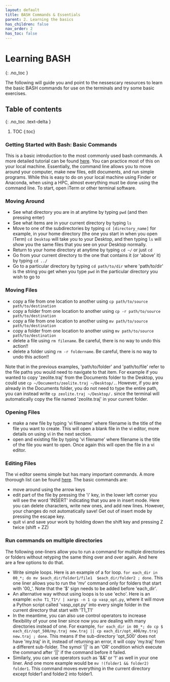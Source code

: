 ```yaml
---
layout: default
title: BASH Commands & Essentials
parent: 2. Learning the basics
has_children: false
nav_order: 2
has_toc: false
---
```


# Learning BASH

{: .no_toc }

The following will guide you and point to the nessescary resources to learn the basic BASH commands for use on the terminals and try some basic exercises.

## Table of contents

{: .no_toc .text-delta }

1. TOC
{:toc}

### Getting Started with Bash: Basic Commands

This is a basic introduction to the most commonly used bash commands. A more detailed tutorial can be found [here](https://ryanstutorials.net/bash-scripting-tutorial/). You can practice most of this on your local machine. Essentially, the command line allows you to move around your computer, make new files, edit documents, and run simple programs. While this is easy to do on your local machine using Finder or Anaconda, when using a HPC, almost everything must be done using the command line. To start, open iTerm or other terminal software.

### Moving Around

- See what directory you are in at anytime by typing `pwd` (and then pressing enter)
- See what items are in your current directory by typing `ls`
- Move to one of the subdirectories by typing `cd [directory_name]` for example, in your home directory (the one you start in when you open iTerm) `cd Desktop` will take you to your Desktop, and then typing ```ls``` will show you the same files that you see on your Desktop normally.
- Return to your home directory at anytime by typing `cd ~/` or just `cd`
- Go from your current directory to the one that contains it (or 'above' it) by typing `cd ../`
- Go to a particular directory by typing ```cd path/to/dir``` where 'path/to/dir' is the string you get when you type ```pwd``` in the particular directory you wish to go to

### Moving Files

- copy a file from one location to another using `cp path/to/source path/to/destination`
- copy a folder from one location to another using `cp -r path/to/source path/to/destination`
- copy a file from one location to another using `mv path/to/source path/to/destination`
- copy a folder from one location to another using `mv path/to/source path/to/destination`
- delete a file using `rm filename`. Be careful, there is no way to undo this action!!
- delete a folder using `rm -r foldername`. Be careful, there is no way to undo this action!!

Note that in the previous examples, 'path/to/folder' and 'path/to/file' refer to the file paths you would need to navigate to that item. For example if you wanted to copy 'zeolite.traj' from the Documents folder to the Desktop, you could use `cp ~/Documents/zeolite.traj ~/Desktop/.`. However, if you are already in the Documents folder, you do not need to type the entire path, you can instead write `cp zeolite.traj ~/Desktop/.` since the terminal will automatically copy the file named 'zeolite.traj' in your current folder.

### Opening Files

- make a new file by typing 'vi filename' where filename is the title of the file you want to create. This will open a blank file in the vi editor, more details on using vi in the next section.
- open and existing file by typing 'vi filename' where filename is the title of the file you want to open. Once again this will open the file in a vi editor.

### Editing Files

The vi editor seems simple but has many important commands. A more thorough list can be found [here](https://www.cs.colostate.edu/helpdocs/vi.html).
The basic commands are:

- move around using the arrow keys
- edit part of the file by pressing the 'i' key, in the lower left corner you will see the word 'INSERT' indicating that you are in insert mode. Here you can delete characters, write new ones, and add new lines. However, your changes do not automatically save! Get out of insert mode by pressing the escape key.
- quit vi and save your work by holding down the shift key and pressing Z twice (shift + ZZ)

### Run commands on multiple directories

The following one-liners allow you to run a command for multiple directories or folders without retyping the same thing over and over again. And here are a few options to do that.

- Write simple loops. Here is an example of a for loop. `for each_dir in 00_*; do mv $each_dir/folder1/file1  $each_dir/folder2 ; done`. This one liner allows you to run the 'mv' command only for folders that start with '00_'. Note that the '$' sign needs to be added before 'each_dir'.
- An alternative way without using loops is to use 'echo'. Here is an example: `echo T1_T1*/ | xargs -n 1 cp vasp_opt.py`, where it will move a Python script called 'vasp_opt.py' into every single folder in the current directory that start with 'T1_T1'
- In the meantime, you can also use control operators to increase flexibility of your one liner since now you are dealing with many directories instead of one. For example, `for each_dir in 00_*; do cp $ each_dir/opt_500/my.traj new.traj || cp each_dir/opt_400/my.traj new.traj ; done`. This means if the sub-directory 'opt_500' does not have 'my.traj' in it, instead of returning an error, it will copy 'my.traj' from a different sub-folder.  The symol '||' is an 'OR' condition which execute the command after '||' if the command before it failed.
- Similarly, you can use operators such as '&&' or '!' as well in your one liner. And one more example would be `mv !(folder1 && folder2) folder1`. This command moves everything in the current directory except folder1 and folder2 into folder1.
